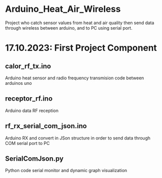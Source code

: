# Arduino_Heat_Air_Wireless
Project who catch sensor values from heat and air quality then send data through wireless between arduino, and to PC using serial port.


# 17.10.2023: First Project Component 
## calor_rf_tx.ino
Arduino heat sensor and radio frequency transmision code between arduinos uno
## receptor_rf.ino
Arduino data RF reception
## rf_rx_serial_com_json.ino
Arduino RX and convert in JSon structure in order to send data through COM serial port to PC
## SerialComJson.py
Python code serial monitor and dynamic graph visualization